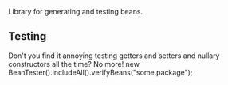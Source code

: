 Library for generating and testing beans.

Testing
-------
Don't you find it annoying testing getters and setters and nullary constructors all the time? No more!
new BeanTester().includeAll().verifyBeans("some.package");
